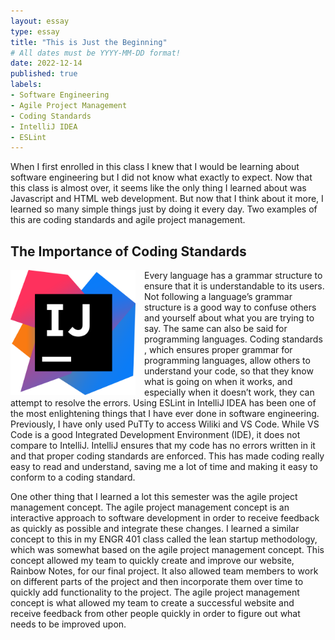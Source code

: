 ```yaml
---
layout: essay
type: essay
title: "This is Just the Beginning"
# All dates must be YYYY-MM-DD format!
date: 2022-12-14
published: true
labels:
- Software Engineering
- Agile Project Management
- Coding Standards
- IntelliJ IDEA
- ESLint
---
```


<p>When I first enrolled in this class I knew that I would be learning about software engineering but I did not know what exactly to expect. Now that this class is almost over, it seems like the only thing I learned about was Javascript and HTML web development. But now that I think about it more, I learned so many simple things just by doing it every day. Two examples of this are coding standards and agile project management.</p>

## The Importance of Coding Standards
<img align="left" style="margin-right: 1em" width="200px" src="../img/e28-coding-standards/IntelliJ_IDEA_Icon.png">
<p>Every language has a grammar structure to ensure that it is understandable to its users. Not following a language’s grammar structure is a good way to confuse others and yourself about what you are trying to say. The same can also be said for programming languages. Coding standards , which ensures proper grammar for programming languages, allow others to understand your code, so that they know what is going on when it works, and especially when it doesn’t work, they can attempt to resolve the errors. Using ESLint in IntelliJ IDEA has been one of the most enlightening things that I have ever done in software engineering. Previously, I have only used PuTTy to access Wiliki and VS Code. While VS Code is a good Integrated Development Environment (IDE), it does not compare to IntelliJ. IntelliJ ensures that my code has no errors written in it and that proper coding standards are enforced. This has made coding really easy to read and understand, saving me a lot of time and making it easy to conform to a coding standard.</p>

<p>One other thing that I learned a lot this semester was the agile project management concept. The agile project management concept is an interactive approach to software development in order to receive feedback as quickly as possible and integrate these changes. I learned a similar concept to this in my ENGR 401 class called the lean startup methodology, which was somewhat based on the agile project management concept. This concept allowed my team to quickly create and improve our website, Rainbow Notes, for our final project. It also allowed team members to work on different parts of the project and then incorporate them over time to quickly add functionality to the project. The agile project management concept is what allowed my team to create a successful website and receive feedback from other people quickly in order to figure out what needs to be improved upon.</p>
